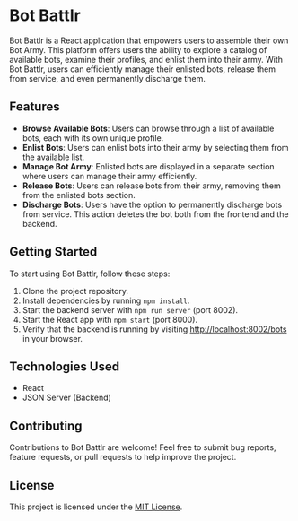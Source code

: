 # Bot Battlr

Bot Battlr is a React application that empowers users to assemble their own Bot Army. This platform offers users the ability to explore a catalog of available bots, examine their profiles, and enlist them into their army. With Bot Battlr, users can efficiently manage their enlisted bots, release them from service, and even permanently discharge them.

## Features

- **Browse Available Bots**: Users can browse through a list of available bots, each with its own unique profile.
- **Enlist Bots**: Users can enlist bots into their army by selecting them from the available list.
- **Manage Bot Army**: Enlisted bots are displayed in a separate section where users can manage their army efficiently.
- **Release Bots**: Users can release bots from their army, removing them from the enlisted bots section.
- **Discharge Bots**: Users have the option to permanently discharge bots from service. This action deletes the bot both from the frontend and the backend.

## Getting Started

To start using Bot Battlr, follow these steps:

1. Clone the project repository.
2. Install dependencies by running `npm install`.
3. Start the backend server with `npm run server` (port 8002).
4. Start the React app with `npm start` (port 8000).
5. Verify that the backend is running by visiting [http://localhost:8002/bots](http://localhost:8002/bots) in your browser.

## Technologies Used

- React
- JSON Server (Backend)

## Contributing

Contributions to Bot Battlr are welcome! Feel free to submit bug reports, feature requests, or pull requests to help improve the project.

## License

This project is licensed under the [MIT License](LICENSE).
